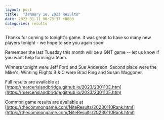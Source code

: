 ```yaml
---
layout: post
title:  "January 10, 2023 Results"
date: 2023-01-11 06:23:37 +0000
categories: results
---
```

Thanks for coming to tonight's game. It was great to have so many new players tonight - we hope to see you again soon!

Remember the last Tuesday this month will be a GNT game -- let us know if you want help forming a team.

Winners tonight were Jeff Ford and Sue Anderson. Second place were the Mike's. Winning Flights B & C were Brad Ring and Susan Waggoner.

Full results are available at [https://mercerislandbridge.github.io/2023/230110E.htm](https://mercerislandbridge.github.io/2023/230110E.htm)

Common game results are available at [https://thecommongame.com/NiteResults/20230110Rank.html](https://thecommongame.com/NiteResults/20230110Rank.html)
